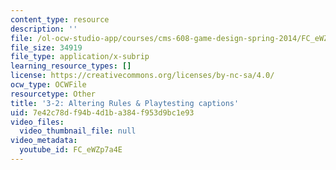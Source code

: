 ```yaml
---
content_type: resource
description: ''
file: /ol-ocw-studio-app/courses/cms-608-game-design-spring-2014/FC_eWZp7a4E_captions.webvtt
file_size: 34919
file_type: application/x-subrip
learning_resource_types: []
license: https://creativecommons.org/licenses/by-nc-sa/4.0/
ocw_type: OCWFile
resourcetype: Other
title: '3-2: Altering Rules & Playtesting captions'
uid: 7e42c78d-f94b-4d1b-a384-f953d9bc1e93
video_files:
  video_thumbnail_file: null
video_metadata:
  youtube_id: FC_eWZp7a4E
---
```

